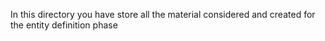 In this directory you have store all the material considered and created for the entity definition phase
